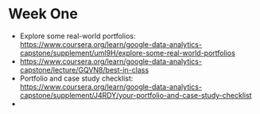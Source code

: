 # Week One
- Explore some real-world portfolios: https://www.coursera.org/learn/google-data-analytics-capstone/supplement/umI9H/explore-some-real-world-portfolios
- https://www.coursera.org/learn/google-data-analytics-capstone/lecture/GQVN8/best-in-class 
- Portfolio and case study checklist: https://www.coursera.org/learn/google-data-analytics-capstone/supplement/J4RDY/your-portfolio-and-case-study-checklist 
- 
